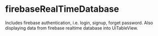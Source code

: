 # firebaseRealTimeDatabase

Includes firebase authentication, i.e. login, signup, forget password. Also displaying data from firebase realtime database into UiTableView.
